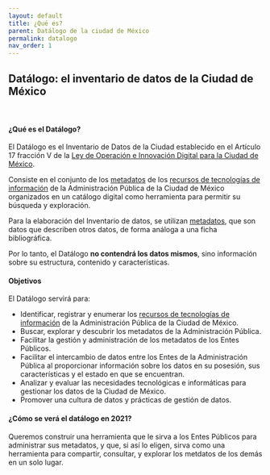 ```yaml
---
layout: default
title: ¿Qué es?
parent: Datálogo de la ciudad de México
permalink: datalogo
nav_order: 1
---
```

<h2>Datálogo: el inventario de datos de la Ciudad de México</h2>
<br>
<h4><b>¿Qué es el Datálogo?</b></h4>

<p>El Datálogo es el Inventario de Datos de la Ciudad establecido en el Artículo 17 fracción V de la <a target="_blank" href="https://data.consejeria.cdmx.gob.mx/portal_old/uploads/gacetas/17741f8b4232061a75318eb627e9951e.pdf">Ley de Operación e Innovación Digital para la Ciudad de México</a>.</p>

<p>Consiste en el conjunto de los <a target= _blank href="http://politicadedatos.cdmx.gob.mx/cultura/glosario#meta">metadatos</a> de los <a target= _blank href="http://politicadedatos.cdmx.gob.mx/cultura/glosario#rti">recursos de tecnologías de información</a> de la Administración Pública de la Ciudad de México organizados en un catálogo digital como herramienta para permitir su búsqueda y exploración.</p>

<p>Para la elaboración del Inventario de datos, se utilizan <a target= _blank href="http://politicadedatos.cdmx.gob.mx/cultura/glosario#meta">metadatos</a>, que son datos que describen otros datos, de forma análoga a una ficha bibliográfica.</p>

<p>Por lo tanto, el Datálogo <strong>no contendrá los datos mismos</strong>, sino información sobre su estructura, contenido y características.</p>

<h4><b>Objetivos</b></h4>

El Datálogo servirá para:

- Identificar, registrar y enumerar los <a target= _blank  href="http://politicadedatos.cdmx.gob.mx/cultura/glosario#rti">recursos de tecnologías de información</a> de la Administración Pública de la Ciudad de México.
- Buscar, explorar y descubrir los metadatos de la Administración Pública.
- Facilitar la gestión y administración de los metadatos de los Entes Públicos.
- Facilitar el intercambio de datos entre los Entes de la Administración Pública al proporcionar información sobre los datos en su posesión, sus características y el estado en que se encuentran.
- Analizar y evaluar las necesidades tecnológicas e informáticas para gestionar los datos de la Ciudad de México.
- Promover una cultura de datos y prácticas de gestión de datos.

<h4><b>¿Cómo se verá el datálogo en 2021?</b></h4>

<p>Queremos construir una herramienta que le sirva a los Entes Públicos para administrar sus metadatos, y que, si así lo eligen, sirva como una herramienta para compartir, consultar, y explorar los metdatos de los demás en un solo lugar. </p>
